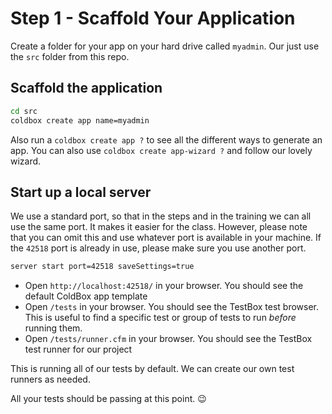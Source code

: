 # Step 1 - Scaffold Your Application

Create a folder for your app on your hard drive called `myadmin`.  Our just use the `src` folder from this repo.

## Scaffold the application

```sh
cd src
coldbox create app name=myadmin
```

Also run a `coldbox create app ?` to see all the different ways to generate an app.  You can also use `coldbox create app-wizard ?` and follow our lovely wizard.

## Start up a local server

We use a standard port, so that in the steps and in the training we can all use the same port.  It makes it easier for the class. However, please note that you can omit this and use whatever port is available in your machine.  If the `42518` port is already in use, please make sure you use another port.

```sh
server start port=42518 saveSettings=true
```

- Open `http://localhost:42518/` in your browser. You should see the default ColdBox app template
- Open `/tests` in your browser. You should see the TestBox test browser.  This is useful to find a specific test or group of tests to run _before_ running them.
- Open `/tests/runner.cfm` in your browser. You should see the TestBox test runner for our project

This is running all of our tests by default. We can create our own test runners as needed.

All your tests should be passing at this point. 😉
